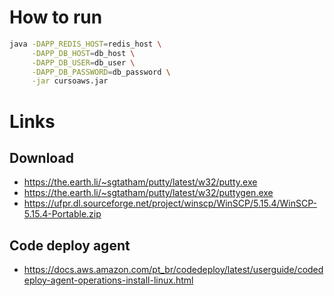 # How to run

```bash
java -DAPP_REDIS_HOST=redis_host \
     -DAPP_DB_HOST=db_host \
     -DAPP_DB_USER=db_user \
     -DAPP_DB_PASSWORD=db_password \
     -jar cursoaws.jar
```

# Links

## Download
- https://the.earth.li/~sgtatham/putty/latest/w32/putty.exe
- https://the.earth.li/~sgtatham/putty/latest/w32/puttygen.exe
- https://ufpr.dl.sourceforge.net/project/winscp/WinSCP/5.15.4/WinSCP-5.15.4-Portable.zip

## Code deploy agent
- https://docs.aws.amazon.com/pt_br/codedeploy/latest/userguide/codedeploy-agent-operations-install-linux.html
